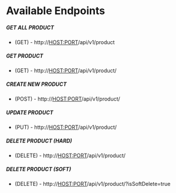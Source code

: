 # Available Endpoints


##### GET ALL PRODUCT
* (GET) - http://<HOST:PORT>/api/v1/product

##### GET PRODUCT
* (GET) - http://<HOST:PORT>/api/v1/product/<PRODUCT ID>

##### CREATE NEW PRODUCT
* (POST) - http://<HOST:PORT>/api/v1/product/

##### UPDATE PRODUCT
* (PUT) - http://<HOST:PORT>/api/v1/product/<PRODUCT ID>


##### DELETE PRODUCT (HARD)
* (DELETE) - http://<HOST:PORT>/api/v1/product/<PRODUCT ID>


##### DELETE PRODUCT (SOFT)
* (DELETE) - http://<HOST:PORT>/api/v1/product/<PRODUCT ID>?isSoftDelete=true
